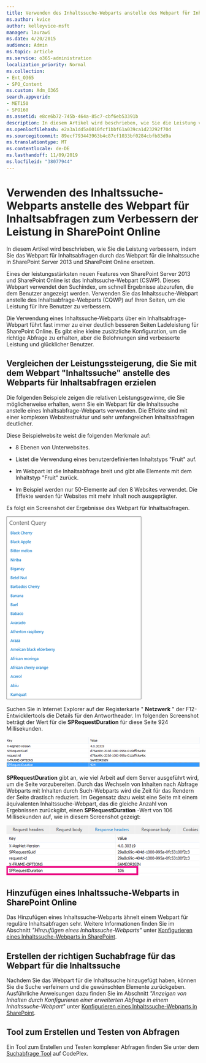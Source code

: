 ```yaml
---
title: Verwenden des Inhaltssuche-Webparts anstelle des Webpart für Inhaltsabfragen zum Verbessern der Leistung in SharePoint Online
ms.author: kvice
author: kelleyvice-msft
manager: laurawi
ms.date: 4/20/2015
audience: Admin
ms.topic: article
ms.service: o365-administration
localization_priority: Normal
ms.collection:
- Ent_O365
- SPO_Content
ms.custom: Adm_O365
search.appverid:
- MET150
- SPO160
ms.assetid: e8ce6b72-745b-464a-85c7-cbf6eb53391b
description: In diesem Artikel wird beschrieben, wie Sie die Leistung verbessern, indem Sie das Webpart für Inhaltsabfragen durch das Webpart für die Inhaltssuche in SharePoint Server 2013 und SharePoint Online ersetzen.
ms.openlocfilehash: e2a3a1dd5a0010fcf1bbf61a039ca1d23292f70d
ms.sourcegitcommit: 89ecf793443963b4c87cf1033bf0284cbfb83d9a
ms.translationtype: MT
ms.contentlocale: de-DE
ms.lasthandoff: 11/09/2019
ms.locfileid: "38077944"
---
```

# <a name="using-content-search-web-part-instead-of-content-query-web-part-to-improve-performance-in-sharepoint-online"></a>Verwenden des Inhaltssuche-Webparts anstelle des Webpart für Inhaltsabfragen zum Verbessern der Leistung in SharePoint Online

In diesem Artikel wird beschrieben, wie Sie die Leistung verbessern, indem Sie das Webpart für Inhaltsabfragen durch das Webpart für die Inhaltssuche in SharePoint Server 2013 und SharePoint Online ersetzen.
  
Eines der leistungsstärksten neuen Features von SharePoint Server 2013 und SharePoint Online ist das Inhaltssuche-Webpart (CSWP). Dieses Webpart verwendet den Suchindex, um schnell Ergebnisse abzurufen, die dem Benutzer angezeigt werden. Verwenden Sie das Inhaltssuche-Webpart anstelle des Inhaltsabfrage-Webparts (CQWP) auf Ihren Seiten, um die Leistung für Ihre Benutzer zu verbessern.
  
Die Verwendung eines Inhaltssuche-Webparts über ein Inhaltsabfrage-Webpart führt fast immer zu einer deutlich besseren Seiten Ladeleistung für SharePoint Online. Es gibt eine kleine zusätzliche Konfiguration, um die richtige Abfrage zu erhalten, aber die Belohnungen sind verbesserte Leistung und glücklicher Benutzer.
  
## <a name="comparing-the-performance-gain-you-get-from-using-content-search-web-part-instead-of-content-query-web-part"></a>Vergleichen der Leistungssteigerung, die Sie mit dem Webpart "Inhaltssuche" anstelle des Webparts für Inhaltsabfragen erzielen

Die folgenden Beispiele zeigen die relativen Leistungsgewinne, die Sie möglicherweise erhalten, wenn Sie ein Webpart für die Inhaltssuche anstelle eines Inhaltsabfrage-Webparts verwenden. Die Effekte sind mit einer komplexen Websitestruktur und sehr umfangreichen Inhaltsabfragen deutlicher.
  
Diese Beispielwebsite weist die folgenden Merkmale auf:
  
- 8 Ebenen von Unterwebsites.
    
- Listet die Verwendung eines benutzerdefinierten Inhaltstyps "Fruit" auf.
    
- Im Webpart ist die Inhaltsabfrage breit und gibt alle Elemente mit dem Inhaltstyp "Fruit" zurück.
    
- Im Beispiel werden nur 50-Elemente auf den 8 Websites verwendet. Die Effekte werden für Websites mit mehr Inhalt noch ausgeprägter.
    
Es folgt ein Screenshot der Ergebnisse des Webpart für Inhaltsabfragen.
  
![Grafik mit Inhaltsabfrage für WebPart](media/b3d41f20-dfe5-46ed-9c0a-31057e82de33.png)
  
Suchen Sie in Internet Explorer auf der Registerkarte " **Netzwerk** " der F12-Entwicklertools die Details für den Antwortheader. Im folgenden Screenshot beträgt der Wert für die **SPRequestDuration** für diese Seite 924 Millisekunden. 
  
![Screenshot mit Anforderungsdauer von 924](media/343571f2-a249-4de2-bc11-2cee93498aea.png)
  
 **SPRequestDuration** gibt an, wie viel Arbeit auf dem Server ausgeführt wird, um die Seite vorzubereiten. Durch das Wechseln von Inhalten nach Abfrage Webparts mit Inhalten durch Such-Webparts wird die Zeit für das Rendern der Seite drastisch reduziert. Im Gegensatz dazu weist eine Seite mit einem äquivalenten Inhaltssuche-Webpart, das die gleiche Anzahl von Ergebnissen zurückgibt, einen **SPRequestDuration** -Wert von 106 Millisekunden auf, wie in diesem Screenshot gezeigt: 
  
![Screenshot mit Anforderungsdauer von 106](media/b46387ac-660d-4e5e-a11c-cc430e912962.png)
  
## <a name="adding-a-content-search-web-part-in-sharepoint-online"></a>Hinzufügen eines Inhaltssuche-Webparts in SharePoint Online

Das Hinzufügen eines Inhaltssuche-Webparts ähnelt einem Webpart für reguläre Inhaltsabfragen sehr. Weitere Informationen finden Sie im Abschnitt *"Hinzufügen eines Inhaltssuche-Webparts"* unter [Konfigurieren eines Inhaltssuche-Webparts in SharePoint](https://support.office.com/article/Configure-a-Content-Search-Web-Part-in-SharePoint-0dc16de1-dbe4-462b-babb-bf8338c36c9a).
  
## <a name="creating-the-right-search-query-for-your-content-search-web-part"></a>Erstellen der richtigen Suchabfrage für das Webpart für die Inhaltssuche

Nachdem Sie das Webpart für die Inhaltssuche hinzugefügt haben, können Sie die Suche verfeinern und die gewünschten Elemente zurückgeben. Ausführliche Anweisungen dazu finden Sie im Abschnitt *"Anzeigen von Inhalten durch Konfigurieren einer erweiterten Abfrage in einem Inhaltssuche-Webpart"* unter [Konfigurieren eines Inhaltssuche-Webparts in SharePoint](https://support.office.com/article/Configure-a-Content-Search-Web-Part-in-SharePoint-0dc16de1-dbe4-462b-babb-bf8338c36c9a).
  
## <a name="query-building-and-testing-tool"></a>Tool zum Erstellen und Testen von Abfragen

Ein Tool zum Erstellen und Testen komplexer Abfragen finden Sie unter dem [Suchabfrage Tool](https://sp2013searchtool.codeplex.com/) auf CodePlex. 
  

